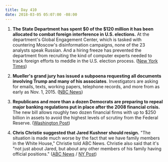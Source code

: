 ```yaml
---
title: Day 410
date: 2018-03-05 05:07:00 -08:00
---
```


1. **The State Department has spent $0 of the $120 million it has been allocated to combat foreign interference in U.S. elections.** At the department's Global Engagement Center, which is tasked with countering Moscow's disinformation campaigns, none of the 23 analysts speak Russian. And a hiring freeze has prevented the department from recruiting the kind of computer experts needed to track foreign efforts to meddle in the U.S. election process. ([New York Times](https://www.nytimes.com/2018/03/04/world/europe/state-department-russia-global-engagement-center.html))

2. **Mueller's grand jury has issued a subpoena requesting all documents involving Trump and many of his associates**. Investigators are asking for emails, texts, working papers, telephone records, and more from as early as Nov. 1, 2015. ([NBC News](https://www.nbcnews.com/politics/white-house/special-counsel-wants-documents-trump-numerous-campaign-associates-n853386))

3. **Republicans and more than a dozen Democrats are preparing to repeal major banking regulations put in place after the 2008 financial crisis.** The new bill allows roughly two dozen financial firms with up to $250 billion in assets to avoid the highest levels of scrutiny from the Federal Reserve. ([Washington Post](https://www.washingtonpost.com/business/economy/10-years-after-financial-crisis-senate-prepares-to-roll-back-banking-rules/2018/03/04/e6115438-1e37-11e8-9de1-147dd2df3829_story.html?utm_term=.b653be352fef))

4. **Chris Christie suggested that Jared Kushner should resign.** "The situation is made much worse by the fact that we have family members in the White House," Christie told ABC News. Christie also said that it's "not just about Jared, but about any other members of his family having official positions." ([ABC News](http://abcnews.go.com/Politics/week-transcript-11-18-white-house-chief-staff/story?id=53487441) / [NY Post](https://nypost.com/2018/03/04/chris-christie-thinks-jared-kushner-should-resign/))